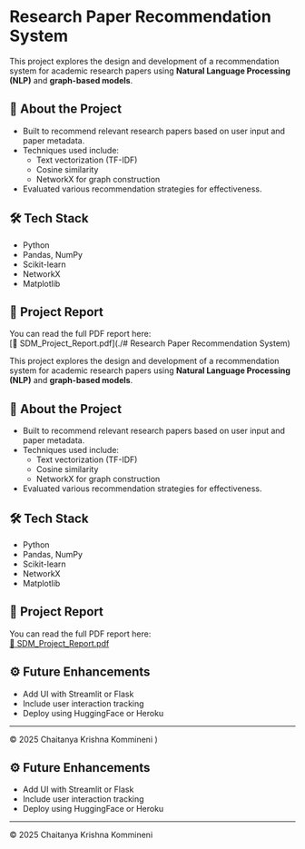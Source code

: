 # Research Paper Recommendation System

This project explores the design and development of a recommendation system for academic research papers using **Natural Language Processing (NLP)** and **graph-based models**.



## 📄 About the Project

- Built to recommend relevant research papers based on user input and paper metadata.
- Techniques used include:
  - Text vectorization (TF-IDF)
  - Cosine similarity
  - NetworkX for graph construction
- Evaluated various recommendation strategies for effectiveness.

## 🛠️ Tech Stack

- Python
- Pandas, NumPy
- Scikit-learn
- NetworkX
- Matplotlib

## 📁 Project Report

You can read the full PDF report here:  
[📄 SDM_Project_Report.pdf](./# Research Paper Recommendation System)

This project explores the design and development of a recommendation system for academic research papers using **Natural Language Processing (NLP)** and **graph-based models**.


## 📄 About the Project

- Built to recommend relevant research papers based on user input and paper metadata.
- Techniques used include:
  - Text vectorization (TF-IDF)
  - Cosine similarity
  - NetworkX for graph construction
- Evaluated various recommendation strategies for effectiveness.

## 🛠️ Tech Stack

- Python
- Pandas, NumPy
- Scikit-learn
- NetworkX
- Matplotlib

## 📁 Project Report

You can read the full PDF report here:  
[📄 SDM_Project_Report.pdf](./reasearch-paper-recommender.pdf)

## ⚙️ Future Enhancements

- Add UI with Streamlit or Flask
- Include user interaction tracking
- Deploy using HuggingFace or Heroku

---

© 2025 Chaitanya Krishna Kommineni
)

## ⚙️ Future Enhancements

- Add UI with Streamlit or Flask
- Include user interaction tracking
- Deploy using HuggingFace or Heroku

---

© 2025 Chaitanya Krishna Kommineni
